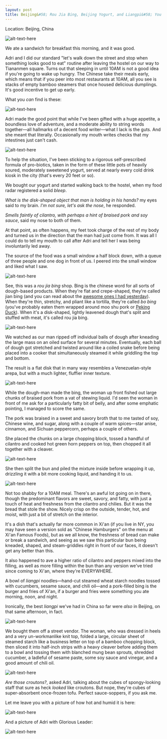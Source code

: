 ```yaml
---
layout: post
title: Beijing&#58; Rou Jia Bing, Beijing Yogurt, and Liangpi&#58; You Want to Eat These 
---
```


Location: Beijing, China

![alt-text-here](http://kenjilopezalt.github.io/images/20140621-beijing-yogurt-bing-rou-food-market-tiananmen-sqare-liangpi-hot-pot/20140621-beijing-bing-rou-06.jpg "Yum - rou jia bing")

We ate a sandwich for breakfast this morning, and it was good.

Adri and I did our standard "let's walk down the street and stop when something looks good to eat" routine after leaving the hostel on our way to Tiananmen square. Turns out that sleeping in until 10AM is not a good idea if you're going to wake up hungry. The Chinese take their meals early, which means that if you peer into most restaurants at 10AM, all you see is stacks of empty bamboo steamers that once housed delicious dumplings. It's good incentive to get up early.

What you <em>can</em> find is these:

![alt-text-here](http://kenjilopezalt.github.io/images/20140621-beijing-yogurt-bing-rou-food-market-tiananmen-sqare-liangpi-hot-pot/20140621-beijing-yogurt.jpg "Yogurt")

Adri made the good point that while I've been gifted with a huge appetite, a boundless love of adventure, and a moderate ability to string words together&mdash;all hallmarks of a decent food writer&mdash;what I lack is the guts. And she meant that literally. Occasionally my mouth writes checks that my intestines just can't cash.

![alt-text-here](http://kenjilopezalt.github.io/images/20140621-beijing-yogurt-bing-rou-food-market-tiananmen-sqare-liangpi-hot-pot/20140621-beijing-yogurt-2.jpg "Kenji drinking yogurt")

To help the situation, I've been sticking to a rigorous self-prescribed formula of pro-biotics, taken in the form of these little pots of heavily soured, moderately sweetened yogurt, served at nearly every cold drink kiosk in the city (that's every 20 feet or so).

We bought our yogurt and started walking back to the hostel, when my food radar registered a solid <em>bleep</em>.

<em>What is the disk-shaped object that man is holding in his hands?</em> my eyes said to my brain. <em>I'm not sure, let's ask the nose</em>, he responded.

<em>Smells faintly of cilantro, with perhaps a hint of braised pork and soy sauce</em>, said my nose to both of them.

At that point, as often happens, my feet took charge of the rest of my body and turned us in the direction that the man had just come from. It was all I could do to tell my mouth to call after Adri and tell her I was being involuntarily led away.

The source of the food was a small window a half block down, with a queue of three people and one dog in front of us. I peered into the small window and liked what I saw.

![alt-text-here](http://kenjilopezalt.github.io/images/20140621-beijing-yogurt-bing-rou-food-market-tiananmen-sqare-liangpi-hot-pot/20140621-beijing-bing-rou-01.jpg "Folding dough")

See, this was a <em>rou jia bing</em> shop. Bing is the chinese word for all sorts of dough-based products. When they're flat and crepe-shaped, they're called jian bing (and you can read about the <a href="http://kenjilopezalt.github.io/2014/06/19/the-forbidden-city-good-god-jian-bing/">awesome ones I had yesterday</a>). When they're thin, stretchy, and pliant like a tortilla, they're called <em>bo bing</em> (you've probably eaten them wrapped around moo shu pork or <a href="http://kenjilopezalt.github.io/2014/06/19/How-to-eat-peking-duck-as-a-foreigner/">Peking Duck</a>). When it's a disk-shaped, lightly leavened dough that's split and stuffed with meat, it's called rou jia bing.

![alt-text-here](http://kenjilopezalt.github.io/images/20140621-beijing-yogurt-bing-rou-food-market-tiananmen-sqare-liangpi-hot-pot/20140621-beijing-bing-rou-02.jpg "Making balls")

We watched as our man ripped off individual balls of dough after kneading the large mass on an oiled surface for several minutes. Eventually, each ball of dough got stretched and twisted around like a coiled snake before being placed into a cooker that simultaneously steamed it while griddling the top and bottom.

The result is a flat disk that in many way resembles a Venezuelan-style arepa, but with a much lighter, fluffier inner texture.

![alt-text-here](http://kenjilopezalt.github.io/images/20140621-beijing-yogurt-bing-rou-food-market-tiananmen-sqare-liangpi-hot-pot/20140621-beijing-bing-rou-03.jpg "Slicing open")

While the dough-man made the bing, the woman up front fished out large chunks of braised pork from a vat of stewing liquid. I'd seen the woman in front of me ask for a particularly fatty bit of belly, and after some emphatic pointing, I managed to score the same.

The pork was braised in a sweet and savory broth that to me tasted of soy, Chinese wine, and sugar, along with a couple of warm spices&mdash;star anise, cinnamon, and Sichuan peppercorn, perhaps a couple of others.

She placed the chunks on a large chopping block, tossed a handful of cilantro and cooked hot green horn peppers on top, then chopped it all together with a cleaver.

![alt-text-here](http://kenjilopezalt.github.io/images/20140621-beijing-yogurt-bing-rou-food-market-tiananmen-sqare-liangpi-hot-pot/20140621-beijing-bing-rou-04.jpg "Filling")

She then split the bun and piled the mixture inside before wrapping it up, drizzling it with a bit more cooking liquid, and handing it to us.

![alt-text-here](http://kenjilopezalt.github.io/images/20140621-beijing-yogurt-bing-rou-food-market-tiananmen-sqare-liangpi-hot-pot/20140621-beijing-bing-rou-06.jpg "Yum - rou jia bing")

Not too shabby for a 10AM meal. There's an awful lot going on in there, though the predominant flavors are sweet, savory, and fatty, with just a touch of heat and freshness from the cilantro and chilies. But it was the bread that stole the show. Nicely crisp on the outside, tender, hot, and moist, with just a bit of stretch on the interior.

It's a dish that's actually far more common in Xi'an (if you live in NY, you may have seen a version sold as "Chinese Hamburgers" on the menu at Xi'an Famous Foods), but as we all know, the freshness of bread can make or break a sandwich, and seeing as we saw this particular bun being kneaded, shaped, and steam-griddles right in front of our faces, it doesn't get any better than this.

It also happened to ave a higher ratio of cilantro and peppers mixed into the filling, as well as more filling within the bun than any version we've tried since coming to Xi'an, where they're EVERYWHERE.

A bowl of <em>liangpi</em> noodles&mdash;hand-cut steamed wheat starch noodles tossed with cucumbers, sesame sauce, and chili oil&mdash;and a pork-filled bing is the burger and fries of Xi'an, if a burger and fries were something you ate morning, noon, and night.

Ironically, the best <em>liangpi</em> we've had in China so far were <em>also</em> in Beijing, on that same afternoon, in fact.

![alt-text-here](http://kenjilopezalt.github.io/images/20140621-beijing-yogurt-bing-rou-food-market-tiananmen-sqare-liangpi-hot-pot/20140621-beijing-liangpi-00.jpg "liangpi vendor")

We bought them off a street vendor. The woman, who was dressed in heels and a very un-workmanlike knit top, folded a large, circular sheet of steamed starch like a business letter on top of a bamboo chopping block, then sliced it into half-inch strips with a heavy cleaver before adding them to a bowl and tossing them with blanched mung bean sprouts, shredded cucumber, a ladleful of sesame paste, some soy sauce and vinegar, and a good amount of chili oil.

![alt-text-here](http://kenjilopezalt.github.io/images/20140621-beijing-yogurt-bing-rou-food-market-tiananmen-sqare-liangpi-hot-pot/20140621-beijing-liangpi-01.jpg "liangpi noodles")

<em>Are those croutons?</em>, asked Adri, talking about the cubes of spongy-looking staff that sure as heck <em>looked</em> like croutons. But nope, they're cubes of super-absorbent once-frozen tofu. Perfect sauce-soppers, if you ask me.

Let me leave you with a picture of how hot and humid it is here:

![alt-text-here](http://kenjilopezalt.github.io/images/20140621-beijing-yogurt-bing-rou-food-market-tiananmen-sqare-liangpi-hot-pot/20140621-beijing-tiananmen-sqare-01.jpg "Yogurt")

And a picture of Adri with Glorious Leader:

![alt-text-here](http://kenjilopezalt.github.io/images/20140621-beijing-yogurt-bing-rou-food-market-tiananmen-sqare-liangpi-hot-pot/20140621-beijing-tiananmen-sqare-05.jpg "Yogurt")